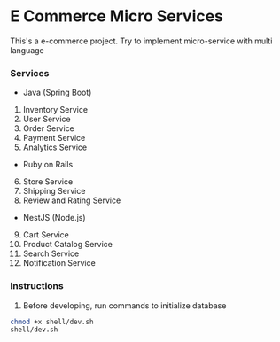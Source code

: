 # E Commerce Micro Services

This's a e-commerce project. Try to implement micro-service with multi language

### Services

- Java (Spring Boot)

1. Inventory Service
2. User Service
3. Order Service
4. Payment Service
5. Analytics Service

- Ruby on Rails

6. Store Service
7. Shipping Service
8. Review and Rating Service

- NestJS (Node.js)

9. Cart Service
10. Product Catalog Service
11. Search Service
12. Notification Service

### Instructions

1. Before developing, run commands to initialize database

```sh
chmod +x shell/dev.sh
shell/dev.sh
```
